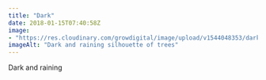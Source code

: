 ```yaml
---
title: "Dark"
date: 2018-01-15T07:40:58Z
image: 
- "https://res.cloudinary.com/growdigital/image/upload/v1544048353/darkness-27921560779.jpg"
imageAlt: "Dark and raining silhouette of trees"
---
```


Dark and raining
